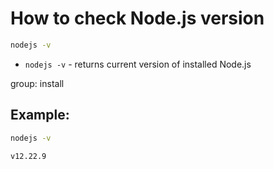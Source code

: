# How to check Node.js version

```bash
nodejs -v
```

- `nodejs -v` - returns current version of installed Node.js

group: install

## Example: 
```bash
nodejs -v
```
```
v12.22.9
```

